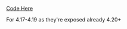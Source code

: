 
[Code Here](https://github.com/Link4565/DQXIS-UE4/commit/bec8c4b078fec16b4cc4ff1ffee598053e5867eb)

For 4.17-4.19 as they're exposed already 4.20+
